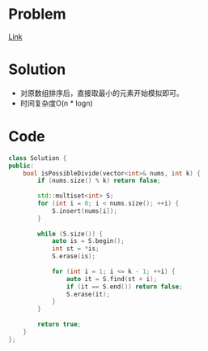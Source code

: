 # Problem
[Link](https://leetcode-cn.com/problems/divide-array-in-sets-of-k-consecutive-numbers/)

# Solution

* 对原数组排序后，直接取最小的元素开始模拟即可。
* 时间复杂度O(n * logn)

# Code
```cpp
class Solution {
public:
    bool isPossibleDivide(vector<int>& nums, int k) {
        if (nums.size() % k) return false;
    
        std::multiset<int> S;
        for (int i = 0; i < nums.size(); ++i) {
            S.insert(nums[i]);
        }
        
        while (S.size()) {
            auto is = S.begin();
            int st = *is;
            S.erase(is);
            
            for (int i = 1; i <= k - 1; ++i) {
                auto it = S.find(st + i);
                if (it == S.end()) return false;                
                S.erase(it);
            }
        }
        
        return true;
    }
};
```